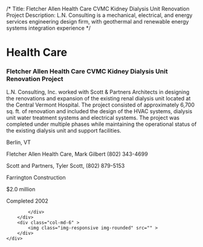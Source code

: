 /*
Title: Fletcher Allen Health Care CVMC Kidney Dialysis Unit Renovation Project
Description: L.N. Consulting is a mechanical, electrical, and energy services engineering design firm, with geothermal and renewable energy systems integration experience
*/

# Health Care

<div>
	<div class="row">
		<div class="col-md-6" >
			<div class="well" >
				<h3>Fletcher Allen Health Care CVMC Kidney Dialysis Unit Renovation Project</h3>
				<p>
   
   L.N. Consulting, Inc. worked with Scott & Partners Architects in designing the renovations and expansion of the existing renal dialysis unit located at the Central Vermont Hospital.  The project consisted of approximately 6,700 sq. ft. of renovation and included the design of the HVAC systems, dialysis unit water treatment systems and electrical systems. The project was completed under multiple phases while maintaining the operational status of the existing dialysis unit and support facilities.
</p>
				<p>Berlin, VT</p>
				<p>Fletcher Allen Health Care, Mark Gilbert (802) 343-4699</p>
				<p>Scott and Partners, Tyler Scott, (802) 879-5153</p>
				<p>Farrington Construction</p>
				<p>$2.0 million</p>
				<p>Completed 2002</p>
				<p></p>
				
			</div>
		</div>
		<div class="col-md-6" >
			<img class="img-responsive img-rounded" src="" >
		</div>
	</div>
</div>